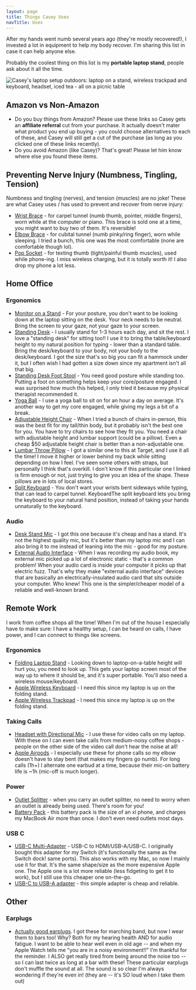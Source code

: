 ```yaml
---
layout: page
title: Things Casey Uses
navTitle: Uses
---
```


After my hands went numb several years ago (they're mostly recovered!), I invested a lot in equipment to help my body recover. I'm sharing this list in case it can help anyone else.

Probably the coolest thing on this list is my **portable laptop stand**, people ask about it all the time.

<img src="/assets/images/laptop outside.png" alt="Casey's laptop setup outdoors: laptop on a stand, wireless trackpad and keyboard, headset, iced tea - all on a picnic table">

## Amazon vs Non-Amazon

* Do you buy things from Amazon? Please use these links so Casey gets an **affiliate referral** cut from your purchase. It actually doesn't mater what product you end up buying - you could choose alternatives to each of these, and Casey will still get a cut of the purchase (as long as you clicked one of these links recently).
* Do you avoid Amazon (like Casey)? That's great! Please let him know where else you found these items.

## Preventing Nerve Injury (Numbness, Tingling, Tension)

Numbness and tingling (nerves), and tension (muscles) are no joke! These are what Casey uses / has used to prevent and recover from nerve injury:

* [Wrist Brace](https://amzn.to/3iylnri) - for carpel tunnel (numb thumb, pointer, middle fingers), worn while at the computer or piano. This brace is sold one at a time, you might want to buy two of them. It's reversible!
* [Elbow Brace](https://amzn.to/3AkjX9Q) - for cubital tunnel (numb pinky/ring finger), worn while sleeping. I tried a bunch, this one was the most comfortable (none are comfortable though lol).
* [Pop Socket](https://amzn.to/3AiBu26) - for texting thumb (tight/painful thumb muscles), used while phone-ing. I miss wireless charging, but it is totally worth it! I also drop my phone a lot less.

## Home Office

### Ergonomics

* [Monitor on a Stand](https://amzn.to/3dmgXBm) - For your posture, you don't want to be looking down at the laptop sitting on the desk. Your neck needs to be neutral. Bring the screen to your gaze, not your gaze to your screen.
* [Standing Desk](https://amzn.to/3uKKtrT) - I usually stand for 1-3 hours each day, and sit the rest. I love a "standing desk" for sitting too!! I use it to bring the table/keyboard height to my natural position for typing - lower than a standard table. Bring the desk/keyboard to your body, not your body to the desk/keyboard. I got the size that's so big you can fit a hammock under it, but I often wish I had gotten a size down since my apartment isn't all that big.
* [Standing Desk Foot Stool](https://amzn.to/3dkpjJO) - You need good posture while standing too. Putting a foot on something helps keep your core/posture engaged. I was surprised how much this helped, I only tried it because my physical therapist recommended it.
* [Yoga Ball](https://amzn.to/3adDuy8) - I use a yoga ball to sit on for an hour a day on average. It's another way to get my core engaged, while giving my legs a bit of a break.
* [Adjustable Height Chair](https://amzn.to/3mvHJLm) - When I tried a bunch of chairs in-person, this was the best fit for my tall/thin body, but it probably isn't the best one for you. You have to try chairs to see how they fit you. You need a chair with adjustable height and lumbar support (could be a pillow). Even a cheap $50 adjustable height chair is better than a non-adjustable one.
* [Lumbar Throw Pillow](https://amzn.to/3ldPAh0) - I got a similar one to this at Target, and I use it all the time! I move it higher or lower behind my back while sitting depending on how I feel. I've seen some others with straps, but personally I think that's overkill. I don't know if this particular one I linked is firm enough or not, just trying to give you an idea of the shape. These pillows are in lots of local stores.
* [Split Keyboard](https://amzn.to/2TfAHj1) - You don't want your wrists bent sideways while typing, that can lead to carpel tunnel. KeyboardThe split keyboard lets you bring the keyboard to your natural hand position, instead of taking your hands unnaturally to the keyboard.


### Audio

* [Desk Stand Mic](https://amzn.to/3iCt9Rb) - I got this one because it's cheap and has a stand. It's not the highest quality mic, but it's better than my laptop mic and I can also bring it to me instead of leaning into the mic - good for my posture.
* [External Audio Interface](https://amzn.to/3DfaaDY) - When I was recording my audio book, my external mic picked up a lot of electronic static - that's a common problem! When your audio card is inside your computer it picks up that electric fuzz. That's why they make "external audio interface" devices that are basically an electrically-insulated audio card that sits outside your computer. Who knew! This one is the simpler/cheaper model of a reliable and well-known brand.

## Remote Work

I work from coffee shops all the time! When I'm out of the house I especially have to make sure: I have a healthy setup, I can be heard on calls, I have power, and I can connect to things like screens.

### Ergonomics

* [Folding Laptop Stand](https://amzn.to/3x29m2J) - Looking down to laptop-on-a-table height will hurt you, you need to look up. This gets your laptop screen most of the way up to where it should be, and it's super portable. You'll also need a wireless mouse/keyboard.
* [Apple Wireless Keyboard](https://amzn.to/3mstJC2) - I need this since my laptop is up on the folding stand.
* [Apple Wireless Trackpad](https://www.apple.com/shop/product/MK2D3AM/A/magic-trackpad) - I need this since my laptop is up on the folding stand.

### Taking Calls

* [Headset with Directional Mic](https://amzn.to/2UQdV1X) - I use these for video calls on my laptop. With these on I can even take calls from medium-noisy coffee shops - people on the other side of the video call don't hear the noise at all!
* [Apple Airpods](https://amzn.to/3oBhjdA) - I especially use these for phone calls so my elbow doesn't have to stay bent (that makes my fingers go numb). For long calls (1h+) I alternate one earbud at a time, because their mic-on battery life is ~1h (mic-off is much longer).

### Power

* [Outlet Splitter](https://amzn.to/3dpCklk) - when you carry an outlet splitter, no need to worry when an outlet is already being used. There's room for you!
* [Battery Pack](https://amzn.to/3uMvMoe) - this battery pack is the size of an xl phone, and charges my MacBook Air more than once. I don't even need outlets most days.

### USB C

* [USB-C Multi-Adapter](https://amzn.to/3BogeK0) - USB-C to HDMI/USB-A/USB-C. I originally bought this adapter for my Switch (it's functionally the same as the Switch dock! same ports). This also works with my Mac, so now I mainly use it for that. It's the same shape/size as the more expensive Apple one. The Apple one is a lot more reliable (less fidgeting to get it to work), but I still use this cheaper one on-the-go.
* [USB-C to USB-A adapter](https://amzn.to/3y0Xeij) - this simple adapter is cheap and reliable.

## Other

### Earplugs

* [Actually good earplugs](https://amzn.to/3HTkaWV). I got these for marching band, but now I wear them to bars too! Why? Both for my hearing health AND for audio fatigue. I want to be able to hear well even in old age -- and when my Apple Watch tells me "you are in a noisy environment!!" I'm thankful for the reminder. I ALSO get really tired from being around the noise too -- so I can last twice as long at a bar with these! These particular earplugs don't muffle the sound at all. The sound is so clear I'm always wondering if they're even in! (they are -- it's SO loud when I take them out) 